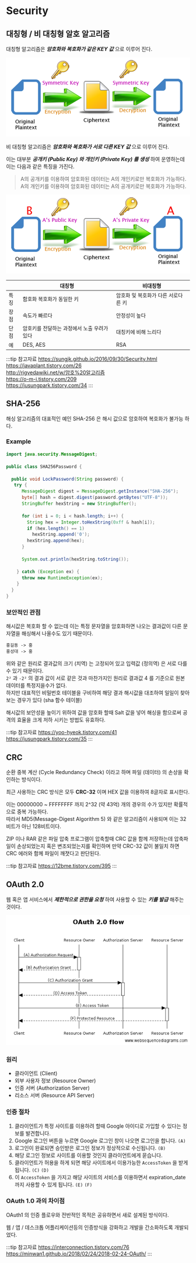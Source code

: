 # Security

## 대칭형 / 비 대칭형 알호 알고리즘

대칭형 알고리즘은 _**암호화와 복호화가 같은 KEY 값**_ 으로 이루어 진다.

![대칭형 암호 알고리즘](/img/A029.png)

비 대칭형 알고리즘은 _**암호화와 복호화가 서로 다른 KEY 값**_ 으로 이루어 진다.

이는 대부분 _**공개키 (Public Key) 와 개인키 (Private Key) 를 생성**_ 하여 운영하는데 이는 다음과 같은 특징을 가진다.

> A의 공개키를 이용하여 암호화된 데이터는 A의 개인키로만 복호화가 가능하다.  
> A의 개인키를 이용하여 암호화된 데이터는 A의 공개키로만 복호화가 가능하다.

![비대칭형 암호 알고리즘](/img/A030.png)

||대칭형|비대칭형|
|--|--|--|
|특징|함호화 복호화가 동일한 키|암호화 및 복호화가 다른 서로다른 키|
|장점|속도가 빠르다|안정성이 높다|
|단점|암호키를 전달하는 과정에서 노출 우려가 있다|대칭키에 비해 느리다|
|예|DES, AES|RSA|

:::tip 참고자료
<https://sungjk.github.io/2016/09/30/Security.html>  
<https://javaplant.tistory.com/26>  
<http://rigvedawiki.net/w/암호%20알고리즘>  
<https://o-m-i.tistory.com/209>  
<https://jusungpark.tistory.com/34>
:::

## SHA-256

해싱 알고리즘의 대표적인 예인 SHA-256 은 해시 값으로 암호하여 복호화가 불가능 하다.

### Example

```java
import java.security.MessageDigest;

public class SHA256Password {

  public void LockPassword(String password) {
   try {
      MessageDigest digest = MessageDigest.getInstance("SHA-256");
      byte[] hash = digest.digest(password.getBytes("UTF-8"));
      StringBuffer hexString = new StringBuffer();

      for (int i = 0; i < hash.length; i++) {
        String hex = Integer.toHexString(0xff & hash[i]);
        if (hex.length() == 1)
          hexString.append('0');
        hexString.append(hex);
      }

      System.out.println(hexString.toString());

    } catch (Exception ex) {
      throw new RuntimeException(ex);
    }
  }
}

```

### 보안적인 관점

해시값은 복호화 할 수 없는데 이는 특정 문자열을 암호화하면 나오는 결과값이 다른 문자열을 해싱해서 나올수도 있기 때문이다.  

```md
홍길동 -> 홍
홍성대 -> 홍
```

위와 같은 원리로 결과값의 크기 (치역) 는 고정되어 있고 입력값 (정의역) 은 서로 다를 수 있기 때문이다.  
`2²` 과 `-2²` 의 결과 값이 서로 같은 것과 마찬가지인 원리로 결과값 4 를 기준으로 원본 데이터를 특정지을수가 없다.  
하지만 대표적인 비밀번호 테이블을 구비하여 해당 결과 해시값을 대조하여 일일이 찾아보는 경우가 있다 (sha 함수 테이블)

해시값의 보안성을 높이기 위하여 값을 암호화 할때 Salt 값을 넣어 해싱을 함으로써 공격의 효율을 크게 저하 시키는 방법도 유효하다.

:::tip 참고자료
<https://yoo-hyeok.tistory.com/41>  
<https://jusungpark.tistory.com/35>
:::

## CRC

순환 중복 계산 (Cycle Redundancy Check) 이라고 하며 파일 (데이터) 의 손상을 확인하는 방식이다.

최근 사용하는 CRC 방식은 모두 **CRC-32** 이며 HEX 값을 이용하여 8글자로 표시한다.

이는 00000000 ~ FFFFFFFF 까지 2^32 (약 43억) 개의 경우의 수가 있지만 확률적으로 중복 가능하다.  
따라서 MD5(Message-Digest Algorithm 5) 와 같은 알고리즘이 사용되며 이는 32비트가 아닌 128비트이다.

ZIP 이나 RAR 같은 파일 압축 프로그램이 압축할때 CRC 값을 함께 저장하는데 압축파일이 손상되었는지 혹은 변조되었는지를 확인하며 만약 CRC-32 값이 불일치 하면 CRC 에러와 함께 파일이 깨졋다고 판단된다.

:::tip 참고자료
<https://12bme.tistory.com/395>
:::

## OAuth 2.0

웹 혹은 앱 서비스에서 _**제한적으로 권한을 요청**_ 하여 사용할 수 있는 _**키를 발급**_ 해주는 것이다.

![OAuth 2.0](/img/A103.png)

### 원리

* 클라이언트 (Client)
* 외부 사용자 정보 (Resource Owner)
* 인증 서버 (Authorization Server)
* 리소스 서버 (Resource API Server)

### 인증 절차

1. 클라이언트가 특정 사이트를 이용하려 할때 Google 아이디로 가입할 수 있다는 정보를 발견합니다.
2. Google 로그인 버튼을 누르면 Google 로그인 창이 나오면 로그인을 합니다. `(A)`
3. 로그인이 완료되면 승인받은 로그인 정보가 정상적으로 수신됩니다. `(B)`
4. 해당 로그인 정보로 사이트를 이용할 것인지 클라이언트에게 묻습니다.
5. 클라이언트가 허용을 하게 되면 해당 사이트에서 이용가능한 `AccessToken` 을 받게 됩니다. `(C)` `(D)`
6. 이 `AccessToken` 을 가지고 해당 사이트의 서비스를 이용하면서 expiration_date 까지 사용할 수 있게 됩니다. `(E)` `(F)`

### OAuth 1.0 과의 차이점

OAuth1 의 인증 플로우와 전반적인 목적은 공유하면서 새로 설계된 방식이다.

웹 / 앱 / 데스크톱 어플리케이션등의 인증방식을 강화하고 개발을 간소화하도록 개발되었다.

:::tip 참고자료
<https://interconnection.tistory.com/76>  
<https://minwan1.github.io/2018/02/24/2018-02-24-OAuth/>
:::

